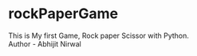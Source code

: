 # rockPaperGame
This is My first Game, Rock paper Scissor with Python.
<br>
Author - Abhijit Nirwal
